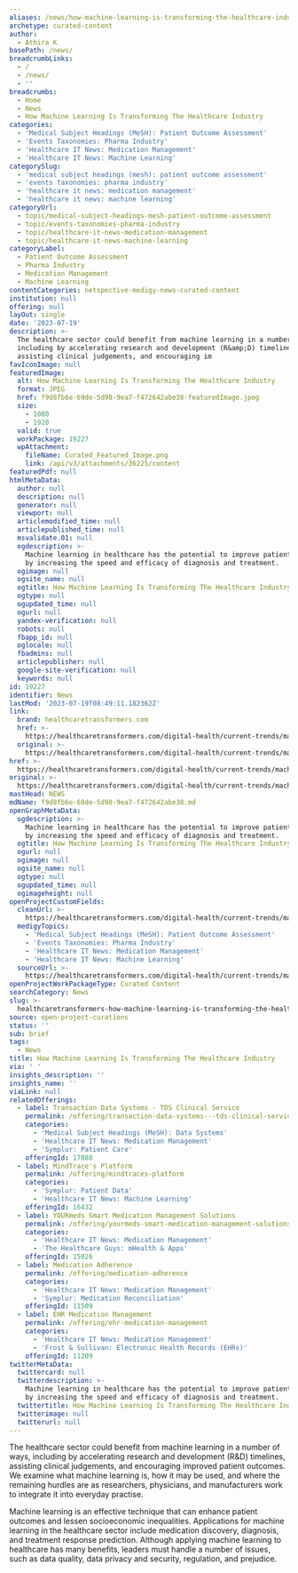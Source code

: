 ```yaml
---
aliases: /news/how-machine-learning-is-transforming-the-healthcare-industry
archetype: curated-content
author:
  - Athira K
basePath: /news/
breadcrumbLinks:
  - /
  - /news/
  - ''
breadcrumbs:
  - Home
  - News
  - How Machine Learning Is Transforming The Healthcare Industry
categories:
  - 'Medical Subject Headings (MeSH): Patient Outcome Assessment'
  - 'Events Taxonomies: Pharma Industry'
  - 'Healthcare IT News: Medication Management'
  - 'Healthcare IT News: Machine Learning'
categorySlug:
  - 'medical subject headings (mesh): patient outcome assessment'
  - 'events taxonomies: pharma industry'
  - 'healthcare it news: medication management'
  - 'healthcare it news: machine learning'
categoryUrl:
  - topic/medical-subject-headings-mesh-patient-outcome-assessment
  - topic/events-taxonomies-pharma-industry
  - topic/healthcare-it-news-medication-management
  - topic/healthcare-it-news-machine-learning
categoryLabel:
  - Patient Outcome Assessment
  - Pharma Industry
  - Medication Management
  - Machine Learning
contentCategories: netspective-medigy-news-curated-content
institution: null
offering: null
layOut: single
date: '2023-07-19'
description: >-
  The healthcare sector could benefit from machine learning in a number of ways,
  including by accelerating research and development (R&amp;D) timelines,
  assisting clinical judgements, and encouraging im
favIconImage: null
featuredImage:
  alt: How Machine Learning Is Transforming The Healthcare Industry
  format: JPEG
  href: f9d8fb6e-69de-5d98-9ea7-f472642abe38-featuredImage.jpeg
  size:
    - 1080
    - 1920
  valid: true
  workPackage: 19227
  wpAttachment:
    fileName: Curated_Featured_Image.png
    link: /api/v3/attachments/36225/content
featuredPdf: null
htmlMetaData:
  author: null
  description: null
  generator: null
  viewport: null
  articlemodified_time: null
  articlepublished_time: null
  msvalidate.01: null
  ogdescription: >-
    Machine learning in healthcare has the potential to improve patient outcomes
    by increasing the speed and efficacy of diagnosis and treatment.
  ogimage: null
  ogsite_name: null
  ogtitle: How Machine Learning Is Transforming The Healthcare Industry
  ogtype: null
  ogupdated_time: null
  ogurl: null
  yandex-verification: null
  robots: null
  fbapp_id: null
  oglocale: null
  fbadmins: null
  articlepublisher: null
  google-site-verification: null
  keywords: null
id: 19227
identifier: News
lastMod: '2023-07-19T08:49:11.182362Z'
link:
  brand: healthcaretransformers.com
  href: >-
    https://healthcaretransformers.com/digital-health/current-trends/machine-learning-transforming-healthcare/
  original: >-
    https://healthcaretransformers.com/digital-health/current-trends/machine-learning-transforming-healthcare/
href: >-
  https://healthcaretransformers.com/digital-health/current-trends/machine-learning-transforming-healthcare/
original: >-
  https://healthcaretransformers.com/digital-health/current-trends/machine-learning-transforming-healthcare/
mastHead: NEWS
mdName: f9d8fb6e-69de-5d98-9ea7-f472642abe38.md
openGraphMetaData:
  ogdescription: >-
    Machine learning in healthcare has the potential to improve patient outcomes
    by increasing the speed and efficacy of diagnosis and treatment.
  ogtitle: How Machine Learning Is Transforming The Healthcare Industry
  ogurl: null
  ogimage: null
  ogsite_name: null
  ogtype: null
  ogupdated_time: null
  ogimageheight: null
openProjectCustomFields:
  cleanUrl: >-
    https://healthcaretransformers.com/digital-health/current-trends/machine-learning-transforming-healthcare/
  medigyTopics:
    - 'Medical Subject Headings (MeSH): Patient Outcome Assessment'
    - 'Events Taxonomies: Pharma Industry'
    - 'Healthcare IT News: Medication Management'
    - 'Healthcare IT News: Machine Learning'
  sourceUrl: >-
    https://healthcaretransformers.com/digital-health/current-trends/machine-learning-transforming-healthcare/
openProjectWorkPackageType: Curated Content
searchCategory: News
slug: >-
  healthcaretransformers-how-machine-learning-is-transforming-the-healthcare-industry
source: open-project-curations
status: ''
sub: brief
tags:
  - News
title: How Machine Learning Is Transforming The Healthcare Industry
via: ' '
insights_description: ''
insights_name: ''
viaLink: null
relatedOfferings:
  - label: Transaction Data Systems - TDS Clinical Service
    permalink: /offering/transaction-data-systems---tds-clinical-service
    categories:
      - 'Medical Subject Headings (MeSH): Data Systems'
      - 'Healthcare IT News: Medication Management'
      - 'Symplur: Patient Care'
    offeringId: 17888
  - label: MindTrace's Platform
    permalink: /offering/mindtraces-platform
    categories:
      - 'Symplur: Patient Data'
      - 'Healthcare IT News: Machine Learning'
    offeringId: 16432
  - label: YOURmeds Smart Medication Management Solutions
    permalink: /offering/yourmeds-smart-medication-management-solutions
    categories:
      - 'Healthcare IT News: Medication Management'
      - 'The Healthcare Guys: mHealth & Apps'
    offeringId: 15026
  - label: Medication Adherence
    permalink: /offering/medication-adherence
    categories:
      - 'Healthcare IT News: Medication Management'
      - 'Symplur: Medication Reconciliation'
    offeringId: 11509
  - label: EHR Medication Management
    permalink: /offering/ehr-medication-management
    categories:
      - 'Healthcare IT News: Medication Management'
      - 'Frost & Sullivan: Electronic Health Records (EHRs)'
    offeringId: 11209
twitterMetaData:
  twittercard: null
  twitterdescription: >-
    Machine learning in healthcare has the potential to improve patient outcomes
    by increasing the speed and efficacy of diagnosis and treatment.
  twittertitle: How Machine Learning Is Transforming The Healthcare Industry
  twitterimage: null
  twitterurl: null
---
```

<p>The healthcare sector could benefit from machine learning in a number of ways, including by accelerating research and development (R&amp;D) timelines, assisting clinical judgements, and encouraging improved patient outcomes. We examine what machine learning is, how it may be used, and where the remaining hurdles are as researchers, physicians, and manufacturers work to integrate it into everyday practise.</p><p>Machine learning is an effective technique that can enhance patient outcomes and lessen socioeconomic inequalities. Applications for machine learning in the healthcare sector include medication discovery, diagnosis, and treatment response prediction. Although applying machine learning to healthcare has many benefits, leaders must handle a number of issues, such as data quality, data privacy and security, regulation, and prejudice.</p>